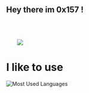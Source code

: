 
## Hey there im 0x157 !    

<img height="65" width="25" src="https://github.com/0x157/0x157/blob/main/giphy.gif">
    
     
     
<img src="https://img.shields.io/badge/-Python-f7e80c?logo=Python&logoColor=0d0d0d">

# I like to use 
![Most Used Languages](https://github-readme-stats.vercel.app/api/top-langs/?username=0x157&show_icons=true&theme=radical)




<!-- ![Github Stats](https://github-readme-stats.vercel.app/api?username=0x157&count_private=true&show_icons=true&theme=radical) -->

